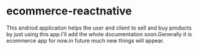 # ecommerce-reactnative
This andriod application helps the user and client to sell and buy products by just using this app.I'll add the whole documentation soon.Generally it is ecommerce app for now.in future much new things will appear.
